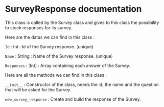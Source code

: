 # SurveyResponse documentation

This class is called by the Survey class and gives to this class the possibility to stock responses for its survey.

Here are the datas we can find in this class :

`Id` : Int : Id of the Survey response. (unique)

`Name` : String : Name of the Survey response. (unique)

`Responses` : [Int] : Array containing each answer of the Survey.


Here are all the methods we can find in this class :

`__init__` : Constructor of the class, needs the id, the name and the question that will be asked for the Survey.

`new_survey_response` : Create and build the response of the Survey.